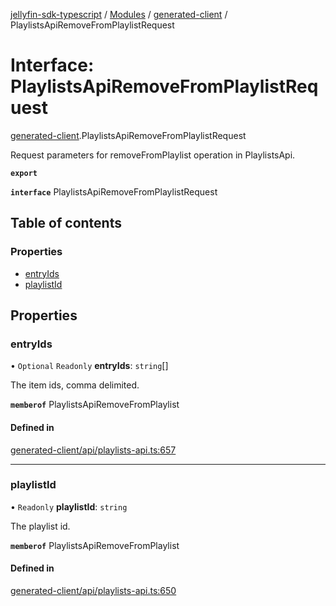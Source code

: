 [jellyfin-sdk-typescript](../README.md) / [Modules](../modules.md) / [generated-client](../modules/generated_client.md) / PlaylistsApiRemoveFromPlaylistRequest

# Interface: PlaylistsApiRemoveFromPlaylistRequest

[generated-client](../modules/generated_client.md).PlaylistsApiRemoveFromPlaylistRequest

Request parameters for removeFromPlaylist operation in PlaylistsApi.

**`export`**

**`interface`** PlaylistsApiRemoveFromPlaylistRequest

## Table of contents

### Properties

- [entryIds](generated_client.PlaylistsApiRemoveFromPlaylistRequest.md#entryids)
- [playlistId](generated_client.PlaylistsApiRemoveFromPlaylistRequest.md#playlistid)

## Properties

### entryIds

• `Optional` `Readonly` **entryIds**: `string`[]

The item ids, comma delimited.

**`memberof`** PlaylistsApiRemoveFromPlaylist

#### Defined in

[generated-client/api/playlists-api.ts:657](https://github.com/thornbill/jellyfin-sdk-typescript/blob/7534c86/src/generated-client/api/playlists-api.ts#L657)

___

### playlistId

• `Readonly` **playlistId**: `string`

The playlist id.

**`memberof`** PlaylistsApiRemoveFromPlaylist

#### Defined in

[generated-client/api/playlists-api.ts:650](https://github.com/thornbill/jellyfin-sdk-typescript/blob/7534c86/src/generated-client/api/playlists-api.ts#L650)
